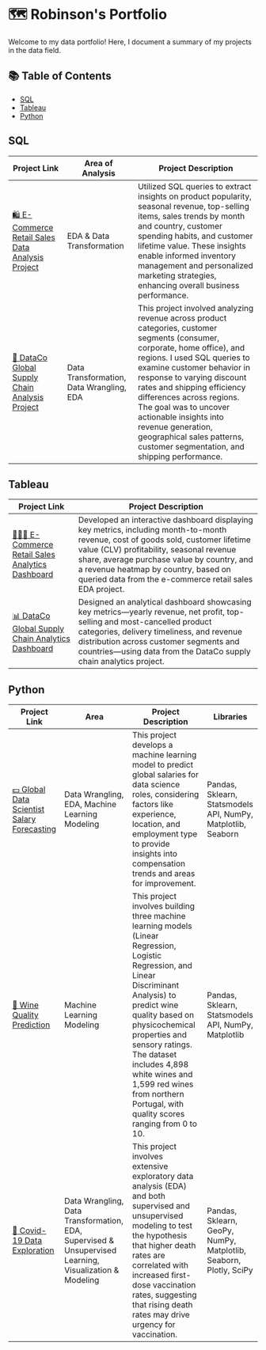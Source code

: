 # 🗺 Robinson's Portfolio

Welcome to my data portfolio! Here, I document a summary of my projects in the data field.

## 📚 Table of Contents
- [SQL](#sql)
- [Tableau](#tableau)
- [Python](#python)

## SQL <a name="sql"></a>
| Project Link | Area of Analysis | Project Description |
|--------------|------------------|---------------------|
| [🛍 E-Commerce Retail Sales Data Analysis Project](https://github.com/RobinsonKao/SQL-Projects/tree/main/Online%20Retail%20Sales%20Project) | EDA & Data Transformation | Utilized SQL queries to extract insights on product popularity, seasonal revenue, top-selling items, sales trends by month and country, customer spending habits, and customer lifetime value. These insights enable informed inventory management and personalized marketing strategies, enhancing overall business performance. |
| [🚚 DataCo Global Supply Chain Analysis Project](https://github.com/RobinsonKao/Portfolio-Projects/tree/main/DataCo%20Supply%20Chain%20Performance%20and%20Analysis%20Project) | Data Transformation, Data Wrangling, EDA | This project involved analyzing revenue across product categories, customer segments (consumer, corporate, home office), and regions. I used SQL queries to examine customer behavior in response to varying discount rates and shipping efficiency differences across regions. The goal was to uncover actionable insights into revenue generation, geographical sales patterns, customer segmentation, and shipping performance. |



## Tableau <a name="tableau"></a>
| Project Link | Project Description |
|--------------|---------------------|
| [👩🏻‍💻 E-Commerce Retail Sales Analytics Dashboard](https://public.tableau.com/app/profile/robinson.kao/viz/OnlineRetailSalesDashboard_17141246193480/Dashboard1) | Developed an interactive dashboard displaying key metrics, including month-to-month revenue, cost of goods sold, customer lifetime value (CLV) profitability, seasonal revenue share, average purchase value by country, and a revenue heatmap by country, based on queried data from the e-commerce retail sales EDA project. |
| [📊 DataCo Global Supply Chain Analytics Dashboard](https://public.tableau.com/app/profile/robinson.kao/viz/SupplyChainPerformanceAnalyticsDashboard/Dashboard1) | Designed an analytical dashboard showcasing key metrics—yearly revenue, net profit, top-selling and most-cancelled product categories, delivery timeliness, and revenue distribution across customer segments and countries—using data from the DataCo supply chain analytics project.



## Python <a name="python"></a>
| Project Link | Area | Project Description | Libraries |
|--------------|------|---------------------|-----------|
| [💵 Global Data Scientist Salary Forecasting](https://github.com/RobinsonKao/Portfolio-Projects/tree/main/Data%20Science%20Salaries%20Project) | Data Wrangling, EDA, Machine Learning Modeling | This project develops a machine learning model to predict global salaries for data science roles, considering factors like experience, location, and employment type to provide insights into compensation trends and areas for improvement. | Pandas, Sklearn, Statsmodels API, NumPy, Matplotlib, Seaborn |
| [🍷 Wine Quality Prediction](https://github.com/RobinsonKao/Portfolio-Projects/tree/main/Wine%20Quality%20Prediction%20Project) | Machine Learning Modeling | This project involves building three machine learning models (Linear Regression, Logistic Regression, and Linear Discriminant Analysis) to predict wine quality based on physicochemical properties and sensory ratings. The dataset includes 4,898 white wines and 1,599 red wines from northern Portugal, with quality scores ranging from 0 to 10. | Pandas, Sklearn, Statsmodels API, NumPy, Matplotlib |
| [🦠 Covid-19 Data Exploration](https://github.com/RobinsonKao/Portfolio-Projects/tree/main/Covid-19%20Data%20Project) | Data Wrangling, Data Transformation, EDA, Supervised & Unsupervised Learning, Visualization & Modeling | This project involves extensive exploratory data analysis (EDA) and both supervised and unsupervised modeling to test the hypothesis that higher death rates are correlated with increased first-dose vaccination rates, suggesting that rising death rates may drive urgency for vaccination. | Pandas, Sklearn, GeoPy, NumPy, Matplotlib, Seaborn, Plotly, SciPy |
